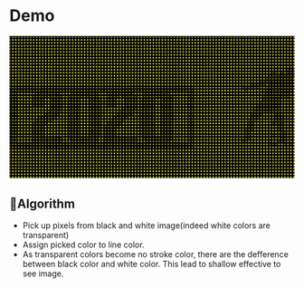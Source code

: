 # Demo
![img](./src/assets/demo.png)

## Algorithm
* Pick up pixels from black and white image(indeed white colors are transparent)
* Assign picked color to line color.
* As transparent colors become no stroke color, there are the defference between black color and white color.
  This lead to shallow effective to see image. 